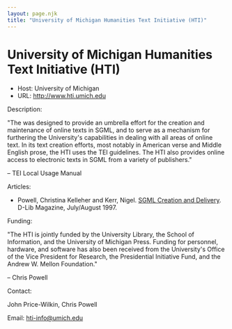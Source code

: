 ```yaml
---
layout: page.njk
title: "University of Michigan Humanities Text Initiative (HTI)"
---
```

# University of Michigan Humanities Text Initiative (HTI)








* Host: University of Michigan
* URL: <http://www.hti.umich.edu>



Description:


"The was designed to provide an umbrella effort for the creation and maintenance
 of online texts in SGML, and to serve as a mechanism for furthering the University's
 capabilities in dealing with all areas of online text. In its text creation efforts,
 most notably in American verse and Middle English prose, the HTI uses the TEI guidelines.
 The HTI also provides online access to electronic texts in SGML from a variety of
 publishers."


– TEI Local Usage Manual



Articles:






* Powell, Christina Kelleher and Kerr, Nigel. [SGML Creation and Delivery](http://www.dlib.org/dlib/july97/humanities/07powell.html). 
 D-Lib Magazine, July/August 1997.



Funding:


"The HTI is jointly funded by the University Library, the School of Information, and
 the University of Michigan Press. Funding for personnel, hardware, and software has
 also been received from the University's Office of the Vice President for Research,
 the Presidential Initiative Fund, and the Andrew W. Mellon Foundation."


– Chris Powell



Contact: 



John Price-Wilkin, Chris Powell


Email: [hti-info@umich.edu](mailto:hti-info@umich.edu)





